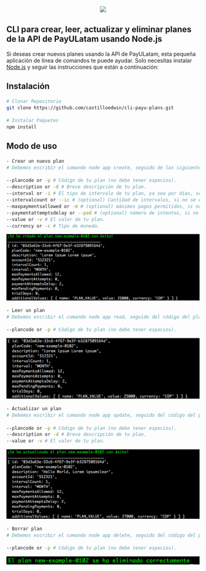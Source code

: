 <p align="center"><img src="https://ecommerce.payulatam.com/logos/PayU_107x51.png"></p>

## CLI para crear, leer, actualizar y eliminar planes de la API de PayULatam usando Node.js

Si deseas crear nuevos planes usando la API de PayULatam, esta pequeña aplicación de línea de comandos te puede ayudar. Solo necesitas instalar [Node.js](https://nodejs.org/) y seguir las instrucciones que están a continuación:

## Instalación

``` bash
# Clonar Repositorio
git clone https://github.com/castilloedwin/cli-payu-plans.git

# Instalar Paquetes
npm install
```

## Modo de uso

``` bash
- Crear un nuevo plan
# Debemos escribir el comando node app create, seguido de las siguientes opciones:

--plancode or -p # Código de tu plan (no debe tener espacios).
--description or -d # Breve descripción de tu plan.
--interval or -i # El tipo de intervalo de tu plan, ya sea por días, semanas, meses o años (DAY, WEEK, MONTH, YEAR).
--intervalcount or --ic # (optional) Cantidad de intervalos, si no se especifica, por defecto será 1.
--maxpaymentsallowed or -m # (optional) máximos pagos permitidos, si no se especifica, por defecto será 12.
--paymentattemptsdelay or --pad # (optional) número de intentos, si no se especifica, por defecto será 2.
--value or -v # El valor de tu plan.
--currency or -c # Tipo de moneda.
```
<p align="center"><img src="./assets/images/create.png" /></p>

``` bash
- Leer un plan
# Debemos escribir el comando node app read, seguido del código del plan:

--plancode or -p # Código de tu plan (no debe tener espacios).
```
<p align="center"><img src="./assets/images/read.png" /></p>

``` bash
- Actualizar un plan
# Debemos escribir el comando node app update, seguido del código del plan y de las opciones que se quieren modificar:

--plancode or -p # Código de tu plan (no debe tener espacios).
--description or -d # Breve descripción de tu plan.
--value or -v # El valor de tu plan.
```
<p align="center"><img src="./assets/images/update.png" /></p>

``` bash
- Borrar plan
# Debemos escribir el comando node app delete, seguido del código del plan:

--plancode or -p # Código de tu plan (no debe tener espacios).
```
<p align="center"><img src="./assets/images/delete.png" /></p>